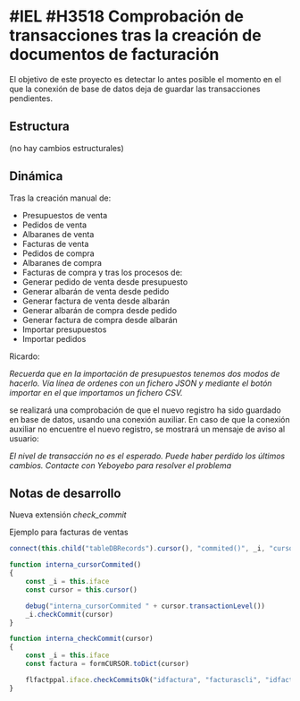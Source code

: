 # #IEL #H3518 Comprobación de transacciones tras la creación de documentos de facturación

El objetivo de este proyecto es detectar lo antes posible el momento en el que la conexión de base de datos deja de guardar las transacciones pendientes.

## Estructura
(no hay cambios estructurales)

## Dinámica
Tras la creación manual de:
* Presupuestos de venta
* Pedidos de venta
* Albaranes de venta
* Facturas de venta
* Pedidos de compra
* Albaranes de compra
* Facturas de compra
y tras los procesos de:
* Generar pedido de venta desde presupuesto
* Generar albarán de venta desde pedido
* Generar factura de venta desde albarán
* Generar albarán de compra desde pedido
* Generar factura de compra desde albarán
* Importar presupuestos
* Importar pedidos

Ricardo:

*Recuerda que en la importación de presupuestos tenemos dos modos de hacerlo. Vía línea de ordenes con un fichero JSON y mediante el botón importar en el que importamos un fichero CSV.*

se realizará una comprobación de que el nuevo registro ha sido guardado en base de datos, usando una conexión auxiliar. En caso de que la conexión auxiliar no encuentre el nuevo registro, se mostrará un mensaje de aviso al usuario:

*El nivel de transacción no es el esperado. Puede haber perdido los últimos cambios. Contacte con Yeboyebo para resolver el problema*


## Notas de desarrollo
Nueva extensión *check_commit*

Ejemplo para facturas de ventas
```js
connect(this.child("tableDBRecords").cursor(), "commited()", _i, "cursorCommited")

function interna_cursorCommited()
{
	const _i = this.iface
	const cursor = this.cursor()

	debug("interna_cursorCommited " + cursor.transactionLevel())
	_i.checkCommit(cursor)
}

function interna_checkCommit(cursor)
{
	const _i = this.iface
	const factura = formCURSOR.toDict(cursor)

	flfactppal.iface.checkCommitsOk("idfactura", "facturascli", "idfactura = " + factura["idfactura"])
}
```
